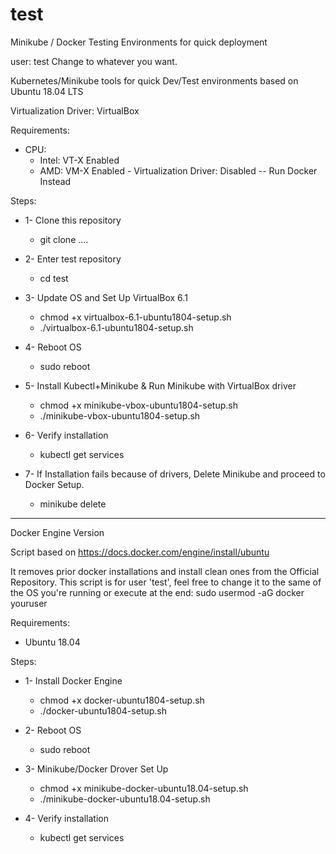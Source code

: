 # test
Minikube / Docker
Testing Environments for quick deployment

user: test
Change to whatever you want.

Kubernetes/Minikube tools for quick Dev/Test environments based on Ubuntu 18.04 LTS

Virtualization Driver: VirtualBox

Requirements:
 - CPU:
    - Intel: VT-X Enabled
    - AMD: VM-X Enabled
          - Virtualization Driver: Disabled
                  -- Run Docker Instead

Steps:

 - 1- Clone this repository
   - git clone ....

 - 2- Enter test repository
   - cd test

 - 3- Update OS and Set Up VirtualBox 6.1
   - chmod +x virtualbox-6.1-ubuntu1804-setup.sh
   - ./virtualbox-6.1-ubuntu1804-setup.sh

 - 4- Reboot OS
   - sudo reboot

 - 5- Install Kubectl+Minikube & Run Minikube with VirtualBox driver
   - chmod +x minikube-vbox-ubuntu1804-setup.sh
   - ./minikube-vbox-ubuntu1804-setup.sh

 - 6- Verify installation
   - kubectl get services

 - 7- If Installation fails because of drivers, Delete Minikube and proceed to Docker Setup.
   - minikube delete

------------------

Docker Engine Version

Script based on https://docs.docker.com/engine/install/ubuntu

It removes prior docker installations and install clean ones from the Official Repository.
This script is for user 'test', feel free to change it to the same of the OS you're running or execute at the end: 
sudo usermod -aG docker youruser

Requirements:
 - Ubuntu 18.04

Steps:
 - 1- Install Docker Engine
   - chmod +x docker-ubuntu1804-setup.sh
   - ./docker-ubuntu1804-setup.sh

 - 2- Reboot OS
   - sudo reboot

 - 3- Minikube/Docker Drover Set Up
   - chmod +x minikube-docker-ubuntu18.04-setup.sh
   - ./minikube-docker-ubuntu18.04-setup.sh

 - 4- Verify installation
   - kubectl get services



